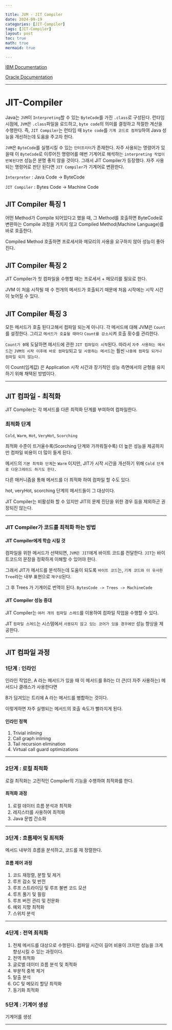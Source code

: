 ```yaml
---

title: JVM - JIT Compiler
date: 2024-09-19
categories: [JIT-Compiler]
tags: [JIT-Compiler]
layout: post
toc: true
math: true
mermaid: true

---
```


[IBM Documentation](https://www.ibm.com/docs/en/ztpf/1.1.0.15?topic=reference-jit-compiler)

[Oracle Documentation](https://docs.oracle.com/javase/specs/jvms/se8/html/index.html)

---

# JIT-Compiler

Java는 `JVM`이 `Interpreting`할 수 있는 `ByteCode`를 가진 `.class`로 구성된다. 런타임 시점에, `JVM`은 `.class`파일을 로드하고, `byte code`의 의미를 결정하고 적절한 계산을 수행한다. 즉, `JIT Compiler`는 런타임 때 `byte code`를 `기계 코드로 컴파일`하여 Java 성능을 개선하는데 도움을 주고자 한다.

`JVM`은 `ByteCode`를 실행시킬 수 있는 `인터프리터`가 존재한다. 자주 사용되는 명령어가 있을때 이 `ByteCode`로 이루어진 명령어를 매번 기계어로 해석하는 `interpreting 작업이 반복된다면` 성능은 분명 좋지 않을 것이다. 그래서 JIT Compiler가 등장했다. 자주 사용되는 명령어로 판단 된다면 `JIT Compiler`가 기계어로 변환한다.

`Interpreter` : Java Code -> ByteCode

`JIT Compiler` : Bytes Code -> Machine Code

## JIT Compiler 특징 1

어떤 Method가 Compile 되어있다고 했을 때, 그 Method를 호출하면 ByteCode로 변환하는 Compile 과정을 거치지 않고 Compiled Method(Machine Language)를 바로 호출한다.

Compiled Method 호출하면 프로세서와 메모리의 사용을 요구하지 않아 성능이 좋아진다.

## JIT Compiler 특징 2

JIT Compiler가 첫 컴파일을 수행할 때는 프로세서 + 메모리를 필요로 한다.

JVM 이 처음 시작될 때 수 천개의 메서드가 호출되기 때문에 처음 시작에는 시작 시간이 늦어질 수 있다.

## JIT Compiler 특징 3

모든 메서드가 호출 된다고해서 컴파일 되는게 아니다. 각 메서드에 대해 JVM은 `Count`를 설정한다. 그리고 `메서드가 호출될 때마다` `Count를 감소`시켜 호출 횟수를 관리한다.

`Count가 0`에 도달하면 메서드에 관한 `JIT 컴파일이 시작`된다. 따라서 `자주 사용하는 메서드`는 `JVM의 시작 이후에 바로 컴파일`되고 `덜 사용하는 메서드`는 훨씬 `나중에 컴파일 되거나 컴파일 되지 않는다.`

이 Count(임계값) 은 Application 시작 시간과 장기적인 성능 측면에서의 균형을 유지하기 위해 채택된 방법이다.

---

## JIT 컴파일 - 최적화

JIT Compiler는 각 메서드를 다른 최적화 단계를 부여하여 컴파일한다.

### 최적화 단계

`Cold`, `Warm`, `Hot`, `VeryHot`, `Scorching`

최적화 수준이 뜨거울수록(Scorching 단계와 가까워질수록) 더 높은 성능을 제공하지만 컴파일 비용이 더 많이 들게 된다.

메서드의 `기본 최적화 단계`는 `Warm` 이지만, JIT가 시작 시간을 개선하기 위해 `Cold 단계로 다운그레이드 하기도 한다.`

다른 매커니즘을 통해 메서드를 더 최적화 하여 컴파일 할 수도 있다.

hot, veryHot, scorching 단계의 메서드들이 그 대상이다.

JIT Compiler는 비활성화 할 수 있지만 JIT의 문제 진단을 위한 경우 등을 제외하곤 권장되진 않는다.

---

### JIT Compiler가 코드를 최적화 하는 방법

#### JIT Compiler에게 학습 시킬 것

컴파일을 위한 메서드가 선택되면, `JVM은 JIT`에게 바이트 코드를 전달한다. `JIT`는 바이트코드의 문장을 정확하게 이해할 수 있어야 한다.

그래서 JIT가 메서드를 분석하는데 도움이 되도록 `바이트 코드`는, `기계 코드와 더 유사한 Tree`라는 내부 표현으로 `재구성`된다.

그 후 Trees 가 기계어로 번역이 된다. `BytesCode -> Trees -> MachineCode`

#### JIT Compiler 성능 증대

JIT Compiler는 `여러 개의 컴파일 스레드`를 이용하여 컴파일 작업을 수행할 수 있다.

JIT `컴파일 스레드`는 시스템에서 `사용되지 않고 있는 코어가 있을 경우에만` 성능 향상을 제공한다.

---

## JIT 컴파일 과정

### 1단계 : 인라인

인라인 작업은, A 라는 메서드가 있을 때 이 메서드를 B라는 더 큰(더 자주 사용하는) 메서드나 클래스가 사용한다면

B가 담겨있는 트리에 A 라는 메서드를 병합하는 것이다.

이렇게하면 자주 실행되는 메서드의 호출 속도가 빨라지게 된다.

#### 인라인 정책

1. Trivial inlining
2. Call graph inlining
3. Tail recursion elimination
4. Virtual call guard optimizations

---

### 2단계 : 로컬 최적화

로컬 최적화는 고전적인 Compiler의 기능을 수행하여 최적화를 한다.

#### 최적화 과정

1. 로컬 데이터 흐름 분석과 최적화
2. 레지스터를 사용하여 최적화
3. Java 문법 간소화

---

### 3단계 : 흐름제어 및 최적화

메서드 내부의 흐름을 분석하고, 코드를 재 정렬한다.

#### 흐름 제어 과정

1. 코드 재정렬, 분할 및 제거
2. 루프 감소 및 반전
3. 루프 스트라이딩 및 루프 불변 코드 모션
4. 루프 풀기 및 필링
5. 루프 버전 관리 및 전문화
6. 예외 지향 최적화
7. 스위치 분석

---

### 4단계 : 전역 최적화

1. 전체 메서드를 대상으로 수행된다. 컴파일 시간이 길어 비용이 크지만 성능을 크게 향상시킬 수 있는 과정이다.
2. 전역 최적화
3. 글로벌 데이터 흐름 분석 및 최적화
4. 부분적 중복 제거
5. 탈출 분석
6. GC 및 메모리 할당 최적화
7. 동기화 최적화

### 5단계 : 기계어 생성

기계어를 생성

---
